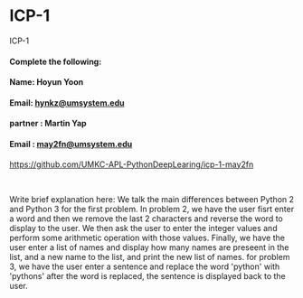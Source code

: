 # ICP-1
ICP-1

#### Complete the following:

#### Name: Hoyun Yoon
#### Email: hynkz@umsystem.edu
#### partner : Martin Yap
#### Email : may2fn@umsystem.edu
https://github.com/UMKC-APL-PythonDeepLearing/icp-1-may2fn

<br/>
 
Write brief explanation here:
We talk the main differences between Python 2 and Python 3 for the first problem.
In problem 2, we have the user fisrt enter a word and then we remove the last 2 characters and reverse the word to display to the user. 
We then ask the user to enter the integer values and perform some arithmetic operation with those values. Finally, we have the user enter a list of names and display how many names are preseent in the list, and a new name to the list, and print the new list of names.
for problem 3, we have the user enter a sentence and replace the word 'python' with 'pythons' after the word is replaced, the sentence is displayed back to the user.


